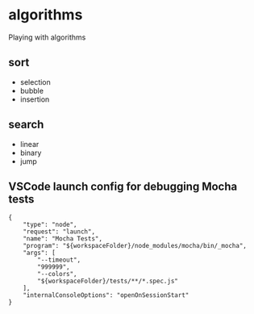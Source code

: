 # algorithms
Playing with algorithms

## sort
* selection
* bubble
* insertion

## search
* linear
* binary
* jump

## VSCode launch config for debugging Mocha tests
```
{
    "type": "node",
    "request": "launch",
    "name": "Mocha Tests",
    "program": "${workspaceFolder}/node_modules/mocha/bin/_mocha",
    "args": [
        "--timeout",
        "999999",
        "--colors",
        "${workspaceFolder}/tests/**/*.spec.js"
    ],
    "internalConsoleOptions": "openOnSessionStart"
}
```
        

